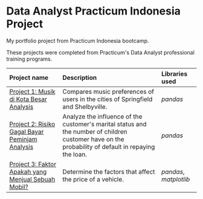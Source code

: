 # Data Analyst Practicum Indonesia Project
My portfolio project from Practicum Indonesia bootcamp.

These projects were completed from Practicum's Data Analyst professional training programs.

| Project name | Description | Libraries used | 
| :---------------------- | :---------------------- | :---------------------- |
| [Project 1: Musik di Kota Besar Analysis](Project_1.music_project_en) | Compares music preferences of users in the cities of Springfield and Shelbyville. | *pandas* |
| [Project 2: Risiko Gagal Bayar Peminjam Analysis](Project_2.credit_scoring_eng) | Analyze the influence of the customer's marital status and the number of children customer have on the probability of default in repaying the loan. | *pandas* |
| [Project 3: Faktor Apakah yang Menjual Sebuah Mobil?](Project_3.vehicles.us) | Determine the factors that affect the price of a vehicle. | *pandas*, *matplotlib* |
